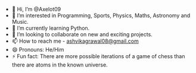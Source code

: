 - 👋 Hi, I’m @Axelot09
- 👀 I’m interested in Programming, Sports, Physics, Maths, Astronomy and Music.
- 🌱 I’m currently learning Python.
- 💞️ I’m looking to collaborate on new and exciting projects.
- 📫 How to reach me - ashvikagrawal08@gmail.com
- 😄 Pronouns: He/Him
- ⚡ Fun fact: There are more possible iterations of a game of chess than there are atoms in the known universe.

<!---
Axelot09/Axelot09 is a ✨ special ✨ repository because its `README.md` (this file) appears on your GitHub profile.
You can click the Preview link to take a look at your changes.
--->
